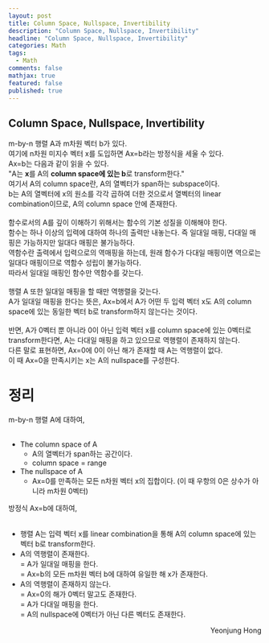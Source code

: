 ```yaml
---
layout: post
title: Column Space, Nullspace, Invertibility
description: "Column Space, Nullspace, Invertibility"
headline: "Column Space, Nullspace, Invertibility"
categories: Math
tags: 
  - Math
comments: false
mathjax: true
featured: false
published: true
---
```


## Column Space, Nullspace, Invertibility

m-by-n 행렬 A과 m차원 벡터 b가 있다. <br> 
여기에 n차원 미지수 벡터 x를 도입하면 Ax=b라는 방정식을 세울 수 있다. <br> 
Ax=b는 다음과 같이 읽을 수 있다. <br> 
"A는 **x**를 A의 **column space에 있는 b**로 transform한다."<br>
여기서 A의 column space란, A의 열벡터가 span하는 subspace이다.<br>
b는 A의 열벡터에 x의 원소를 각각 곱하여 더한 것으로서 열벡터의 linear combination이므로, A의 column space 안에 존재한다.<br><br>
함수로서의 A를 깊이 이해하기 위해서는 함수의 기본 성질을 이해해야 한다. <br>
함수는 하나 이상의 입력에 대하여 하나의 출력만 내놓는다. 즉 일대일 매핑, 다대일 매핑은 가능하지만 일대다 매핑은 불가능하다.<br>
역함수란 출력에서 입력으로의 역매핑을 하는데, 원래 함수가 다대일 매핑이면 역으로는 일대다 매핑이므로 역함수 성립이 불가능하다. <br>
따라서 일대일 매핑인 함수만 역함수를 갖는다.<br><br>
행렬 A 또한 일대일 매핑을 할 때만 역행렬을 갖는다.  <br>
A가 일대일 매핑을 한다는 뜻은, Ax=b에서 A가 어떤 두 입력 벡터 x도 A의 column space에 있는 동일한 벡터 b로 transform하지 않는다는 것이다.<br>
<br>
반면, A가 0벡터 뿐 아니라 0이 아닌 입력 벡터 x를 column space에 있는 0벡터로 transform한다면, A는 다대일 매핑을 하고 있으므로 역행렬이 존재하지 않는다.<br>
다른 말로 표현하면, Ax=0에 0이 아닌 해가 존재할 때 A는 역행렬이 없다. <br>
이 때 Ax=0을 만족시키는 x는 A의 nullspace를 구성한다. 

# 정리

m-by-n 행렬 A에 대하여, <br><br>

- The column space of A
	- A의 열벡터가 span하는 공간이다.
	- column space = range
- The nullspace of A
	- Ax=0를 만족하는 모든 n차원 벡터 x의 집합이다. (이 때 우항의 0은 상수가 아니라 m차원 0벡터)<br>

방정식 Ax=b에 대하여, <br><br>
- 행렬 A는 입력 벡터 x를 linear combination을 통해 A의 column space에 있는 벡터 b로 transform한다.
- A의 역행렬이 존재한다. <br>
  = A가 일대일 매핑을 한다.<br>
  = Ax=b의 모든 m차원 벡터 b에 대하여 유일한 해 x가 존재한다.<br>
- A의 역행렬이 존재하지 않는다. <br>
  = Ax=0의 해가 0벡터 말고도 존재한다.<br>
  = A가 다대일 매핑을 한다. <br>
  = A의 nullspace에 0벡터가 아닌 다른 벡터도 존재한다. 


<p align="right"> Yeonjung Hong <p>

